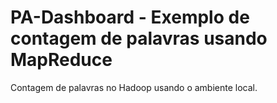 # PA-Dashboard - Exemplo de contagem de palavras usando MapReduce

Contagem de palavras no Hadoop usando o ambiente local.
